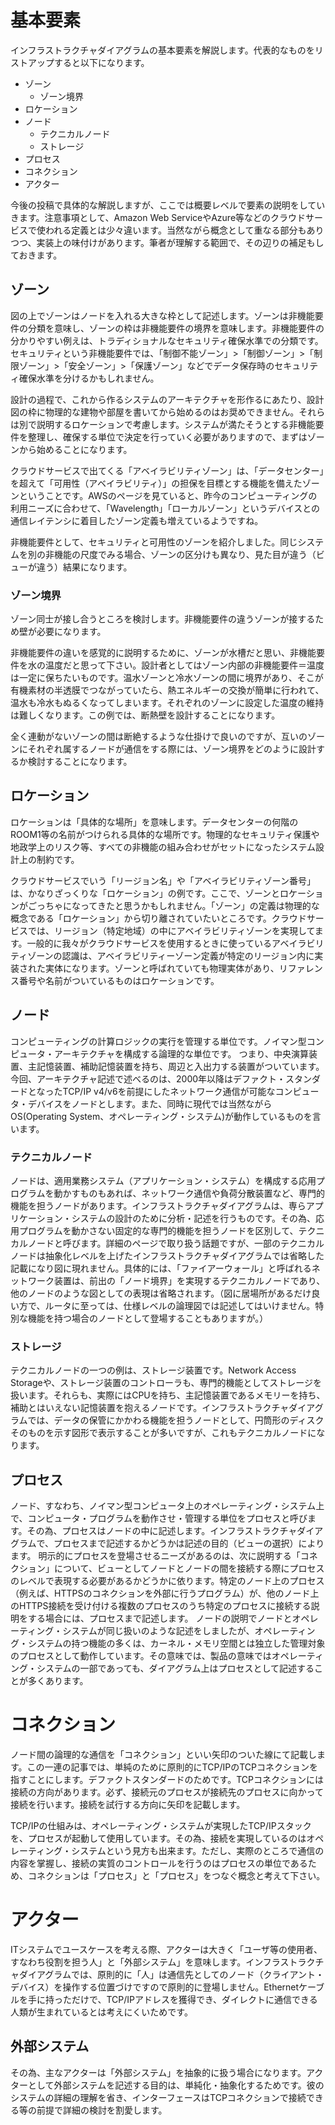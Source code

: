 # 基本要素

インフラストラクチャダイアグラムの基本要素を解説します。代表的なものをリストアップすると以下になります。

* ゾーン
  * ゾーン境界
* ロケーション
* ノード
  * テクニカルノード
  * ストレージ
* プロセス
* コネクション
* アクター

今後の投稿で具体的な解説しますが、ここでは概要レベルで要素の説明をしていきます。注意事項として、Amazon Web ServiceやAzure等などのクラウドサービスで使われる定義とは少々違います。当然ながら概念として重なる部分もありつつ、実装上の味付けがあります。筆者が理解する範囲で、その辺りの補足もしておきます。

## ゾーン

図の上でゾーンはノードを入れる大きな枠として記述します。ゾーンは非機能要件の分類を意味し、ゾーンの枠は非機能要件の境界を意味します。非機能要件の分かりやすい例えは、トラディショナルなセキュリティ確保水準での分類です。セキュリティという非機能要件では、「制御不能ゾーン」>「制御ゾーン」>「制限ゾーン」>「安全ゾーン」>「保護ゾーン」などでデータ保存時のセキュリティ確保水準を分けるかもしれません。

設計の過程で、これから作るシステムのアーキテクチャを形作るにあたり、設計図の枠に物理的な建物や部屋を書いてから始めるのはお奨めできません。それらは別で説明するロケーションで考慮します。システムが満たそうとする非機能要件を整理し、確保する単位で決定を行っていく必要がありますので、まずはゾーンから始めることになります。

クラウドサービスで出てくる「アベイラビリティゾーン」は、「データセンター」を超えて「可用性（アベイラビリティ）」の担保を目標とする機能を備えたゾーンということです。AWSのページを見ていると、昨今のコンピューティングの利用ニーズに合わせて、「Wavelength」「ローカルゾーン」というデバイスとの通信レイテンシに着目したゾーン定義も増えているようですね。

非機能要件として、セキュリティと可用性のゾーンを紹介しました。同じシステムを別の非機能の尺度でみる場合、ゾーンの区分けも異なり、見た目が違う（ビューが違う）結果になります。


### ゾーン境界

ゾーン同士が接し合うところを検討します。非機能要件の違うゾーンが接するため壁が必要になります。

非機能要件の違いを感覚的に説明するために、ゾーンが水槽だと思い、非機能要件を水の温度だと思って下さい。設計者としてはゾーン内部の非機能要件＝温度は一定に保ちたいものです。温水ゾーンと冷水ゾーンの間に境界があり、そこが有機素材の半透膜でつながっていたら、熱エネルギーの交換が簡単に行われて、温水も冷水もぬるくなってしまいます。それぞれのゾーンに設定した温度の維持は難しくなります。この例では、断熱壁を設計することになります。

全く連動がないゾーンの間は断絶するような仕掛けで良いのですが、互いのゾーンにそれぞれ属するノードが通信をする際には、ゾーン境界をどのように設計するか検討することになります。


## ロケーション

ロケーションは「具体的な場所」を意味します。データセンターの何階のROOM1等の名前がつけられる具体的な場所です。物理的なセキュリティ保護や地政学上のリスク等、すべての非機能の組み合わせがセットになったシステム設計上の制約です。

クラウドサービスでいう「リージョン名」や「アベイラビリティゾーン番号」は、かなりざっくりな「ロケーション」の例です。ここで、ゾーンとロケーションがごっちゃになってきたと思うかもしれません。「ゾーン」の定義は物理的な概念である「ロケーション」から切り離されていたいところです。クラウドサービスでは、リージョン（特定地域）の中にアベイラビリティゾーンを実現してます。一般的に我々がクラウドサービスを使用するときに使っているアベイラビリティゾーンの認識は、アベイラビリティーゾーン定義が特定のリージョン内に実装された実体になります。ゾーンと呼ばれていても物理実体があり、リファレンス番号や名前がついているものはロケーションです。

## ノード

コンピューティングの計算ロジックの実行を管理する単位です。ノイマン型コンピュータ・アーキテクチャを構成する論理的な単位です。
つまり、中央演算装置、主記憶装置、補助記憶装置を持ち、周辺と入出力する装置がついています。今回、アーキテクチャ記述で述べるのは、2000年以降はデファクト・スタンダードとなったTCP/IP v4/v6を前提にしたネットワーク通信が可能なコンピュータ・デバイスをノードとします。また、同時に現代では当然ながらOS(Operating System、オペレーティング・システム)が動作しているものを言います。

### テクニカルノード

ノードは、適用業務システム（アプリケーション・システム）を構成する応用プログラムを動かすものもあれば、ネットワーク通信や負荷分散装置など、専門的機能を担うノードがあります。インフラストラクチャダイアグラムは、専らアプリケーション・システムの設計のために分析・記述を行うものです。その為、応用プログラムを動かさない固定的な専門的機能を担うノードを区別して、テクニカルノードと呼びます。詳細のページで取り扱う話題ですが、一部のテクニカルノードは抽象化レベルを上げたインフラストラクチャダイアグラムでは省略した記載になり図に現れません。具体的には、「ファイアーウォール」と呼ばれるネットワーク装置は、前出の「ノード境界」を実現するテクニカルノードであり、他のノードのような図としての表現は省略されます。（図に居場所があるだけ良い方で、ルータに至っては、仕様レベルの論理図では記述してはいけません。特別な機能を持つ場合のノードとして登場することもありますが。）

### ストレージ

テクニカルノードの一つの例は、ストレージ装置です。Network Access Storageや、ストレージ装置のコントローラも、専門的機能としてストレージを扱います。それらも、実際にはCPUを持ち、主記憶装置であるメモリーを持ち、補助とはいえない記憶装置を抱えるノードです。インフラストラクチャダイアグラムでは、データの保管にかかわる機能を担うノードとして、円筒形のディスクそのものを示す図形で表示することが多いですが、これもテクニカルノードになります。

## プロセス

ノード、すなわち、ノイマン型コンピュータ上のオペレーティング・システム上で、コンピュータ・プログラムを動作させ・管理する単位をプロセスと呼びます。その為、プロセスはノードの中に記述します。インフラストラクチャダイアグラムで、プロセスまで記述するかどうかは記述の目的（ビューの選択）によります。
明示的にプロセスを登場させるニーズがあるのは、次に説明する「コネクション」について、ビューとしてノードとノードの間を接続する際にプロセスのレベルで表現する必要があるかどうかに依ります。特定のノード上のプロセス（例えば、HTTPSのコネクションを外部に行うプログラム）が、他のノード上のHTTPS接続を受け付ける複数のプロセスのうち特定のプロセスに接続する説明をする場合には、プロセスまで記述します。
ノードの説明でノードとオペレーティング・システムが同じ扱いのような記述をしましたが、オペレーティング・システムの持つ機能の多くは、カーネル・メモリ空間とは独立した管理対象のプロセスとして動作しています。その意味では、製品の意味ではオペレーティング・システムの一部であっても、ダイアグラム上はプロセスとして記述することが多くあります。

# コネクション

ノード間の論理的な通信を「コネクション」といい矢印のついた線にて記載します。この一連の記事では、単純のために原則的にTCP/IPのTCPコネクションを指すことにします。デファクトスタンダードのためです。TCPコネクションには接続の方向があります。必ず、接続元のプロセスが接続先のプロセスに向かって接続を行います。接続を試行する方向に矢印を記載します。

TCP/IPの仕組みは、オペレーティング・システムが実現したTCP/IPスタックを、プロセスが起動して使用しています。その為、接続を実現しているのはオペレーティング・システムという見方も出来ます。ただし、実際のところで通信の内容を掌握し、接続の実質のコントロールを行うのはプロセスの単位であるため、コネクションは「プロセス」と「プロセス」をつなぐ概念と考えて下さい。

# アクター

ITシステムでユースケースを考える際、アクターは大きく「ユーザ等の使用者、すなわち役割を担う人」と「外部システム」を意味します。インフラストラクチャダイアグラムでは、原則的に「人」は通信先としてのノード（クライアント・デバイス）を操作する位置づけですので原則的に登場しません。Ethernetケーブルを手に持っただけで、TCP/IPアドレスを獲得でき、ダイレクトに通信できる人類が生まれているとは考えにくいためです。

## 外部システム

その為、主なアクターは「外部システム」を抽象的に扱う場合になります。アクターとして外部システムを記述する目的は、単純化・抽象化するためです。彼のシステムの詳細の理解を省き、インターフェースはTCPコネクションで接続できる等の前提で詳細の検討を割愛します。


